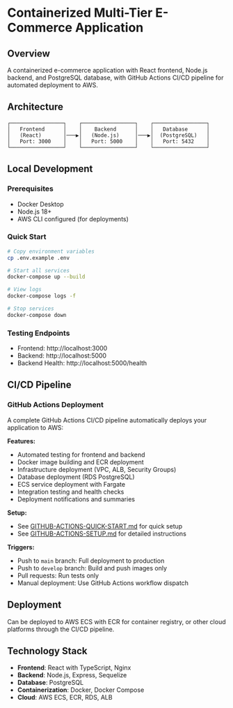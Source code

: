 # Containerized Multi-Tier E-Commerce Application

## Overview
A containerized e-commerce application with React frontend, Node.js backend, and PostgreSQL database, with GitHub Actions CI/CD pipeline for automated deployment to AWS.

## Architecture
```
┌─────────────────┐    ┌─────────────────┐    ┌─────────────────┐
│   Frontend      │    │    Backend      │    │   Database      │
│   (React)       │───▶│   (Node.js)     │───▶│  (PostgreSQL)   │
│   Port: 3000    │    │   Port: 5000    │    │   Port: 5432    │
└─────────────────┘    └─────────────────┘    └─────────────────┘
```

## Local Development

### Prerequisites
- Docker Desktop
- Node.js 18+
- AWS CLI configured (for deployments)

### Quick Start
```bash
# Copy environment variables
cp .env.example .env

# Start all services
docker-compose up --build

# View logs
docker-compose logs -f

# Stop services
docker-compose down
```

### Testing Endpoints
- Frontend: http://localhost:3000
- Backend: http://localhost:5000
- Backend Health: http://localhost:5000/health

## CI/CD Pipeline

### GitHub Actions Deployment
A complete GitHub Actions CI/CD pipeline automatically deploys your application to AWS:

**Features:**
- Automated testing for frontend and backend
- Docker image building and ECR deployment
- Infrastructure deployment (VPC, ALB, Security Groups)
- Database deployment (RDS PostgreSQL)
- ECS service deployment with Fargate
- Integration testing and health checks
- Deployment notifications and summaries

**Setup:**
- See [GITHUB-ACTIONS-QUICK-START.md](GITHUB-ACTIONS-QUICK-START.md) for quick setup
- See [GITHUB-ACTIONS-SETUP.md](GITHUB-ACTIONS-SETUP.md) for detailed instructions

**Triggers:**
- Push to `main` branch: Full deployment to production
- Push to `develop` branch: Build and push images only
- Pull requests: Run tests only
- Manual deployment: Use GitHub Actions workflow dispatch

## Deployment
Can be deployed to AWS ECS with ECR for container registry, or other cloud platforms through the CI/CD pipeline.

## Technology Stack
- **Frontend**: React with TypeScript, Nginx
- **Backend**: Node.js, Express, Sequelize
- **Database**: PostgreSQL
- **Containerization**: Docker, Docker Compose
- **Cloud**: AWS ECS, ECR, RDS, ALB 